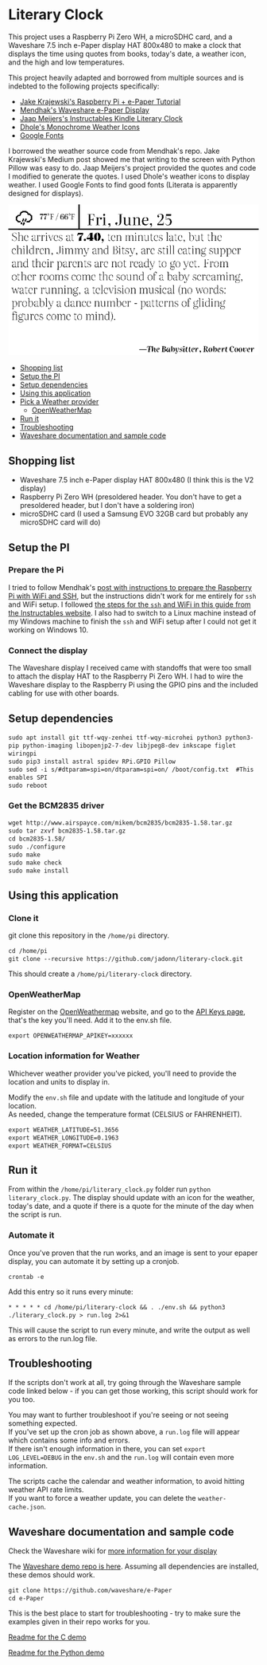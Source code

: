 # Literary Clock
This project uses a Raspberry Pi Zero WH, a microSDHC card, and a Waveshare 7.5 inch e-Paper display HAT 800x480 to make a clock that displays the time using quotes from books, today's date, a weather icon, and the high and low temperatures.

This project heavily adapted and borrowed from multiple sources and is indebted to the following projects specifically:
- [Jake Krajewski's Raspberry Pi + e-Paper Tutorial](https://medium.com/swlh/create-an-e-paper-display-for-your-raspberry-pi-with-python-2b0de7c8820c)
- [Mendhak's Waveshare e-Paper Display](https://github.com/mendhak/waveshare-epaper-display)
- [Jaap Meijers's Instructables Kindle Literary Clock](https://www.instructables.com/Literary-Clock-Made-From-E-reader/)
- [Dhole's Monochrome Weather Icons](https://github.com/Dhole/weather-pixel-icons)
- [Google Fonts](https://fonts.google.com)

I borrowed the weather source code from Mendhak's repo. Jake Krajewski's Medium post showed me that writing to the screen with Python Pillow was easy to do. Jaap Meijers's project provided the quotes and code I modified to generate the quotes. I used Dhole's weather icons to display weather. I used Google Fonts to find good fonts (Literata is apparently designed for displays).

![example](example.png)


- [Shopping list](#shopping-list)
- [Setup the PI](#setup-the-pi)
- [Setup dependencies](#setup-dependencies)
- [Using this application](#using-this-application)
- [Pick a Weather provider](#pick-a-weather-provider)
  - [OpenWeatherMap](#openweathermap)
- [Run it](#run-it)
- [Troubleshooting](#troubleshooting)
- [Waveshare documentation and sample code](#waveshare-documentation-and-sample-code)


## Shopping list

- Waveshare 7.5 inch e-Paper display HAT 800x480 (I think this is the V2 display) 
- Raspberry Pi Zero WH (presoldered header. You don't have to get a presoldered header, but I don't have a soldering iron)
- microSDHC card (I used a Samsung EVO 32GB card but probably any microSDHC card will do)

## Setup the PI

### Prepare the Pi

I tried to follow Mendhak's [post with instructions to prepare the Raspberry Pi with WiFi and SSH](https://code.mendhak.com/prepare-raspberry-pi/), but the instructions didn't work for me entirely for `ssh` and WiFi setup. I followed [the steps for the `ssh` and WiFi in this guide from the Instructables website](https://www.instructables.com/Install-and-Setup-Raspbian-Lite-on-Raspberry-Pi-3/). I also had to switch to a Linux machine instead of my Windows machine to finish the `ssh` and WiFi setup after I could not get it working on Windows 10.


### Connect the display

The Waveshare display I received came with standoffs that were too small to attach the display HAT to the Raspberry Pi Zero WH. I had to wire the Waveshare display to the Raspberry Pi using the GPIO pins and the included cabling for use with other boards.


## Setup dependencies

    sudo apt install git ttf-wqy-zenhei ttf-wqy-microhei python3 python3-pip python-imaging libopenjp2-7-dev libjpeg8-dev inkscape figlet wiringpi
    sudo pip3 install astral spidev RPi.GPIO Pillow
    sudo sed -i s/#dtparam=spi=on/dtparam=spi=on/ /boot/config.txt  #This enables SPI
    sudo reboot

### Get the BCM2835 driver

    wget http://www.airspayce.com/mikem/bcm2835/bcm2835-1.58.tar.gz
    sudo tar zxvf bcm2835-1.58.tar.gz
    cd bcm2835-1.58/
    sudo ./configure
    sudo make
    sudo make check
    sudo make install

## Using this application

### Clone it

git clone this repository in the `/home/pi` directory.

    cd /home/pi
    git clone --recursive https://github.com/jadonn/literary-clock.git
    
This should create a `/home/pi/literary-clock` directory. 

### OpenWeatherMap

Register on the [OpenWeathermap](https://openweathermap.org) website, and go to the [API Keys page](https://home.openweathermap.org/api_keys), that's the key you'll need. 
Add it to the env.sh file.  

    export OPENWEATHERMAP_APIKEY=xxxxxx

### Location information for Weather

Whichever weather provider you've picked, you'll need to provide the location and units to display in.  

Modify the `env.sh` file and update with the latitude and longitude of your location.  
As needed, change the temperature format (CELSIUS or FAHRENHEIT).  

    export WEATHER_LATITUDE=51.3656
    export WEATHER_LONGITUDE=0.1963
    export WEATHER_FORMAT=CELSIUS

## Run it

From within the `/home/pi/literary_clock.py` folder run `python literary_clock.py`. The display should update with an icon for the weather, today's date, and a quote if there is a quote for the minute of the day when the script is run.

### Automate it

Once you've proven that the run works, and an image is sent to your epaper display, you can automate it by setting up a cronjob.  

    crontab -e

Add this entry so it runs every minute:

    * * * * * cd /home/pi/literary-clock && . ./env.sh && python3 ./literary_clock.py > run.log 2>&1

This will cause the script to run every minute, and write the output as well as errors to the run.log file. 


## Troubleshooting

If the scripts don't work at all, try going through the Waveshare sample code linked below - if you can get those working, this script should work for you too. 

You may want to further troubleshoot if you're seeing or not seeing something expected.  
If you've set up the cron job as shown above, a `run.log` file will appear which contains some info and errors.  
If there isn't enough information in there, you can set `export LOG_LEVEL=DEBUG` in the `env.sh` and the `run.log` will contain even more information.  

The scripts cache the calendar and weather information, to avoid hitting weather API rate limits.   
If you want to force a weather update, you can delete the `weather-cache.json`.


## Waveshare documentation and sample code

Check the Waveshare wiki for [more information for your display](https://www.waveshare.com/wiki/7.5inch_e-Paper_HAT)


The [Waveshare demo repo is here](https://github.com/waveshare/e-Paper).  Assuming all dependencies are installed, these demos should work.  

    git clone https://github.com/waveshare/e-Paper
    cd e-Paper


This is the best place to start for troubleshooting - try to make sure the examples given in their repo works for you. 

[Readme for the C demo](https://github.com/waveshare/e-Paper/blob/master/RaspberryPi_JetsonNano/c/readme_EN.txt)

[Readme for the Python demo](https://github.com/waveshare/e-Paper/blob/master/RaspberryPi_JetsonNano/python/readme_jetson_EN.txt)


